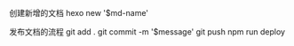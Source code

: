 <!--
 * @Author: Cross
 * @Date: 2022-04-25 16:03:46
 * @LastEditTime: 2022-04-25 16:06:22
 * @FilePath: /Blog/README.md
 * @Description: 
-->

创建新增的文档
hexo new '$md-name'

发布文档的流程
git add .
git commit -m '$message'
git push
npm run deploy